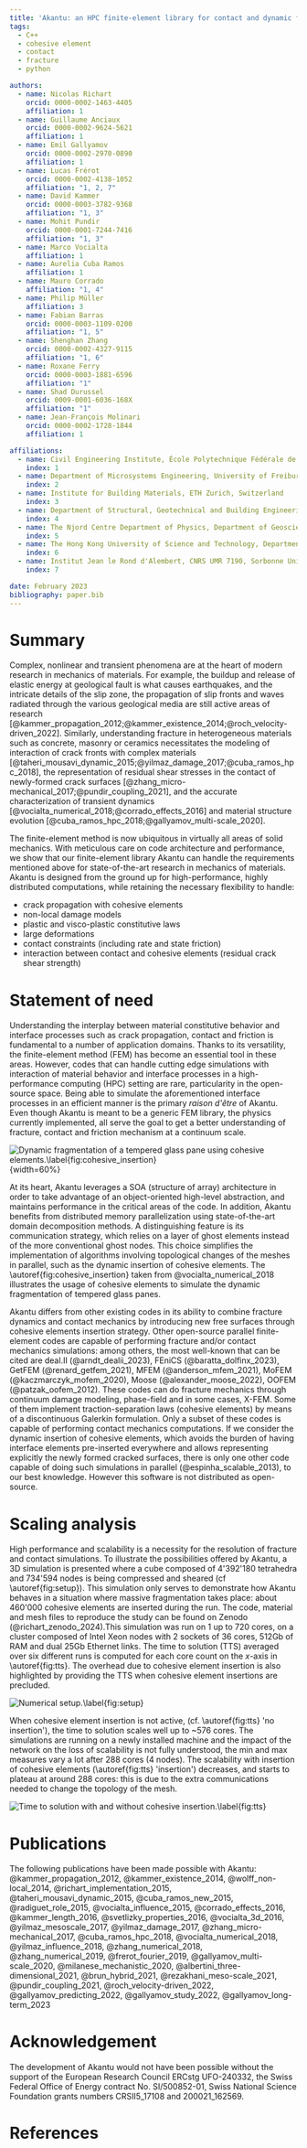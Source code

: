 ```yaml
---
title: 'Akantu: an HPC finite-element library for contact and dynamic fracture simulations'
tags:
  - C++
  - cohesive element
  - contact
  - fracture
  - python

authors:
  - name: Nicolas Richart
    orcid: 0000-0002-1463-4405
    affiliation: 1
  - name: Guillaume Anciaux
    orcid: 0000-0002-9624-5621
    affiliation: 1
  - name: Emil Gallyamov
    orcid: 0000-0002-2970-0890
    affiliation: 1
  - name: Lucas Frérot
    orcid: 0000-0002-4138-1052
    affiliation: "1, 2, 7"
  - name: David Kammer
    orcid: 0000-0003-3782-9368
    affiliation: "1, 3"
  - name: Mohit Pundir
    orcid: 0000-0001-7244-7416 
    affiliation: "1, 3"
  - name: Marco Vocialta
    affiliation: 1
  - name: Aurelia Cuba Ramos
    affiliation: 1
  - name: Mauro Corrado
    affiliation: "1, 4"
  - name: Philip Müller
    affiliation: 3
  - name: Fabian Barras
    orcid: 0000-0003-1109-0200
    affiliation: "1, 5"
  - name: Shenghan Zhang
    orcid: 0000-0002-4327-9115
    affiliation: "1, 6"
  - name: Roxane Ferry
    orcid: 0000-0003-1881-6596
    affiliation: "1"
  - name: Shad Durussel
    orcid: 0009-0001-6036-168X
    affiliation: "1"
  - name: Jean-François Molinari
    orcid: 0000-0002-1728-1844
    affiliation: 1

affiliations:
  - name: Civil Engineering Institute, École Polytechnique Fédérale de Lausanne, Switzerland
    index: 1
  - name: Department of Microsystems Engineering, University of Freiburg, Germany
    index: 2
  - name: Institute for Building Materials, ETH Zurich, Switzerland
    index: 3
  - name: Department of Structural, Geotechnical and Building Engineering, Politecnico di Torino, Italy
    index: 4
  - name: The Njord Centre Department of Physics, Department of Geosciences, University of Oslo, Norway
    index: 5
  - name: The Hong Kong University of Science and Technology, Department of Civil and Environmental Engineering
    index: 6
  - name: Institut Jean le Rond d'Alembert, CNRS UMR 7190, Sorbonne Université, France
    index: 7

date: February 2023
bibliography: paper.bib
---
```


# Summary
Complex, nonlinear and transient phenomena are at the heart of modern research
in mechanics of materials. For example, the buildup and release of elastic
energy at geological fault is what causes earthquakes, and the intricate details
of the slip zone, the propagation of slip fronts and waves radiated through the
various geological media are still active areas of research
[@kammer_propagation_2012;@kammer_existence_2014;@roch_velocity-driven_2022].
Similarly, understanding fracture in heterogeneous materials such as concrete,
masonry or ceramics necessitates the modeling of interaction of crack fronts
with complex materials
[@taheri_mousavi_dynamic_2015;@yilmaz_damage_2017;@cuba_ramos_hpc_2018], the
representation of residual shear stresses in the contact of newly-formed crack
surfaces [@zhang_micro-mechanical_2017;@pundir_coupling_2021], and the accurate
characterization of transient dynamics
[@vocialta_numerical_2018;@corrado_effects_2016] and material structure
evolution [@cuba_ramos_hpc_2018;@gallyamov_multi-scale_2020].

The finite-element method is now ubiquitous in virtually all areas of solid
mechanics. With meticulous care on code architecture and performance, we show
that our finite-element library Akantu  can handle the requirements
mentioned above for state-of-the-art research in mechanics of materials. Akantu
is designed from the ground up for high-performance, highly distributed
computations, while retaining the necessary flexibility to handle:

- crack propagation with cohesive elements
- non-local damage models
- plastic and visco-plastic constitutive laws
- large deformations
- contact constraints (including rate and state friction)
- interaction between contact and cohesive elements (residual crack shear
  strength)

# Statement of need

Understanding the interplay between material constitutive behavior and interface
processes such as crack propagation, contact and friction is fundamental to a
number of application domains. Thanks to its versatility, the finite-element
method (FEM) has become an essential tool in these areas. However, codes that
can handle cutting edge simulations with interaction of material behavior and
interface processes in a high-performance computing (HPC) setting are rare,
particularity in the open-source space. Being able to simulate the
aforementioned interface processes in an efficient manner is the primary *raison
d'être* of Akantu. Even though Akantu is meant to be a generic FEM library, the
physics currently implemented, all serve the goal to get a better understanding
of fracture, contact and friction mechanism at a continuum scale.

![Dynamic fragmentation of a tempered glass pane using cohesive elements.\label{fig:cohesive_insertion}](results/cohesive_insertion.png){width=60%}

At its heart, Akantu leverages a SOA (structure of array) architecture in order
to take advantage of an object-oriented high-level abstraction, and maintains
performance in the critical areas of the code. In addition, Akantu benefits from
distributed memory parallelization using state-of-the-art domain decomposition
methods. A distinguishing feature is its communication strategy, which relies on
a layer of ghost elements instead of the more conventional ghost nodes. This
choice simplifies the implementation of algorithms involving topological changes
of the meshes in parallel, such as the dynamic insertion of cohesive elements.
The \autoref{fig:cohesive_insertion} taken from @vocialta_numerical_2018
illustrates the usage of cohesive elements to simulate the dynamic fragmentation
of tempered glass panes.

Akantu differs from other existing codes in its ability to combine fracture
dynamics and contact mechanics by introducing new free surfaces through cohesive
elements insertion strategy. Other open-source parallel finite-element codes are
capable of performing fracture and/or contact mechanics simulations: among
others, the most well-known that can be cited are deal.II (@arndt_dealii_2023),
FEniCS (@baratta_dolfinx_2023), GetFEM (@renard_getfem_2021), MFEM
(@anderson_mfem_2021), MoFEM (@kaczmarczyk_mofem_2020), Moose
(@alexander_moose_2022), OOFEM (@patzak_oofem_2012). These codes can do fracture
mechanics through continuum damage modeling, phase-field and in some cases,
X-FEM. Some of them implement traction-separation laws (cohesive elements) by
means of a discontinuous Galerkin formulation. Only a subset of these codes is
capable of performing contact mechanics computations. If we consider the dynamic
insertion of cohesive elements, which avoids the burden of having interface
elements pre-inserted everywhere and allows representing explicitly the newly
formed cracked surfaces, there is only one other code capable of doing such
simulations in parallel (@espinha_scalable_2013), to our best knowledge. However
this software is not distributed as open-source.

# Scaling analysis

High performance and scalability is a necessity for the resolution of fracture
and contact simulations. To illustrate the possibilities offered by Akantu, a 3D
simulation is presented where a cube composed of 4'392'180 tetrahedra and
734'594 nodes is being compressed and sheared (cf \autoref{fig:setup}). This
simulation only serves to demonstrate how Akantu behaves in a situation where
massive fragmentation takes place: about 460'000 cohesive elements are inserted
during the run. The code, material and mesh files to reproduce the study can be
found on Zenodo (@richart_zenodo_2024).This simulation was run on 1 up to 720
cores, on a cluster composed of Intel Xeon nodes with 2 sockets of 36 cores,
512Gb of RAM and dual 25Gb Ethernet links. The time to solution (TTS) averaged
over six different runs is computed for each core count on the $x$-axis in
\autoref{fig:tts}. The overhead due to cohesive element insertion is also
highlighted by providing the TTS when cohesive element insertions are precluded.

![Numerical setup.\label{fig:setup}](results/cube.svg)

When cohesive element insertion is not active, (cf. \autoref{fig:tts} 'no
insertion'), the time to solution scales well up to ~576 cores. The simulations
are running on a newly installed machine and the impact of the network on the
loss of scalability is not fully understood, the min and max measures vary a lot
after 288 cores (4 nodes). The scalability with insertion of cohesive elements
(\autoref{fig:tts} 'insertion') decreases, and starts to plateau at around 288
cores: this is due to the extra communications needed to change the topology of
the mesh.

![Time to solution with and without cohesive insertion.\label{fig:tts}](results/TTS.svg)

# Publications
The following publications have been made possible with Akantu:
@kammer_propagation_2012, @kammer_existence_2014, @wolff_non-local_2014,
@richart_implementation_2015, @taheri_mousavi_dynamic_2015,
@cuba_ramos_new_2015, @radiguet_role_2015, @vocialta_influence_2015,
@corrado_effects_2016, @kammer_length_2016, @svetlizky_properties_2016,
@vocialta_3d_2016, @yilmaz_mesoscale_2017, @yilmaz_damage_2017,
@zhang_micro-mechanical_2017, @cuba_ramos_hpc_2018, @vocialta_numerical_2018,
@yilmaz_influence_2018, @zhang_numerical_2018, @zhang_numerical_2019,
@frerot_fourier_2019, @gallyamov_multi-scale_2020, @milanese_mechanistic_2020,
@albertini_three-dimensional_2021, @brun_hybrid_2021,
@rezakhani_meso-scale_2021, @pundir_coupling_2021, @roch_velocity-driven_2022,
@gallyamov_predicting_2022, @gallyamov_study_2022, @gallyamov_long-term_2023

# Acknowledgement

The development of Akantu would not have been possible without the support of
the European Research Council ERCstg UFO-240332, the Swiss Federal Office of
Energy contract No. SI/500852-01, Swiss National Science Foundation grants numbers
CRSII5_17108 and 200021_162569.

# References
